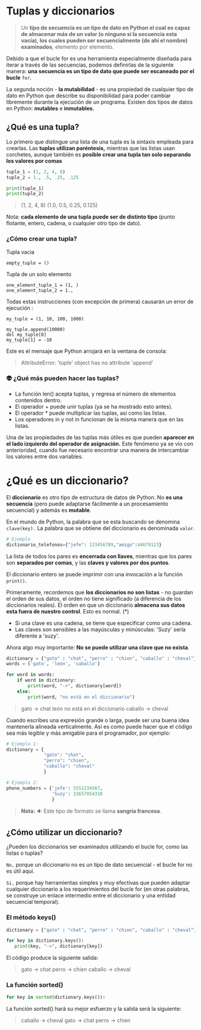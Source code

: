 # Tuplas y diccionarios

> Un **tipo de secuencia es un tipo de dato en Python el cual es capaz de almacenar más de un valor (o ninguno si la secuencia esta vacía), los cuales pueden ser secuencialmente (de ahí el nombre) examinados**, elemento por elemento.

Debido a que el bucle for es una herramienta especialmente diseñada para iterar a través de las secuencias, podemos definirlas de la siguiente manera: **una secuencia es un tipo de dato que puede ser escaneado por el bucle** `for`.

La segunda noción - **la mutabilidad** - es una propiedad de cualquier tipo de dato en Python que describe su disponibilidad para poder cambiar libremente durante la ejecución de un programa. Existen dos tipos de datos en Python: **mutables** e **inmutables.**

## ¿Qué es una tupla?

Lo primero que distingue una lista de una tupla es la sintaxis empleada para crearlas. Las **tuplas utilizan paréntesis,** mientras que las listas usan corchetes, aunque también es **posible crear una tupla tan solo separando los valores por comas**

```Python
tuple_1 = (1, 2, 4, 8)
tuple_2 = 1., .5, .25, .125

print(tuple_1)
print(tuple_2)
```

> (1, 2, 4, 8)
(1.0, 0.5, 0.25, 0.125)

Nota: **cada elemento de una tupla puede ser de distinto tipo** (punto flotante, entero, cadena, o cualquier otro tipo de dato).

### ¿Cómo crear una tupla?

Tupla vacia

```
empty_tuple = ()
```

Tupla de un solo elemento
```
one_element_tuple_1 = (1, )
one_element_tuple_2 = 1.,
```


Todas estas instrucciones (con excepción de primera) causarán un error de ejecución :

```
my_tuple = (1, 10, 100, 1000)

my_tuple.append(10000)
del my_tuple[0]
my_tuple[1] = -10
```

Este es el mensaje que Python arrojará en la ventana de consola:

> AttributeError: 'tuple' object has no attribute 'append'

### :alien: ¿Qué más pueden hacer las tuplas?

- La función len() acepta tuplas, y regresa el número de elementos contenidos dentro.
- El operador + puede unir tuplas (ya se ha mostrado esto antes).
- El operador * puede multiplicar las tuplas, así como las listas.
- Los operadores in y not in funcionan de la misma manera que en las listas.


Una de las propiedades de las tuplas más útiles es que pueden **aparecer en el lado izquierdo del operador de asignación.** Este fenómeno ya se vio con anterioridad, cuando fue necesario encontrar una manera de intercambiar los valores entre dos variables.

# ¿Qué es un diccionario?

El **diccionario** es otro tipo de estructura de datos de Python. No **es una secuencia** (pero puede adaptarse fácilmente a un procesamiento secuencial) y además es **mutable**.

En el mundo de Python, la palabra que se esta buscando se denomina `clave(key).` La palabra que se obtiene del diccionario es denominada `valor`.

```Python
# Ejemplo
dictionario_telefonos={"jefe": 123456789,"amigo":44679123}
```

La lista de todos los pares es **encerrada con llaves**, mientras que los pares son **separados por comas**, y las **claves y valores por dos puntos**.

El diccionario entero se puede imprimir con una invocación a la función `print()`. 

Primeramente, recordemos que **los diccionarios no son listas** - no guardan el orden de sus datos, el orden no tiene significado (a diferencia de los diccionarios reales). El orden en que un diccionario **almacena sus datos esta fuera de nuestro control**. Esto es normal. (*)


- Si una clave es una cadena, se tiene que especificar como una cadena.
- Las claves son sensibles a las mayúsculas y minúsculas: 'Suzy' sería diferente a 'suzy'.

Ahora algo muy importante: **No se puede utilizar una clave que no exista**.

```Python
dictionary = {"gato" : "chat", "perro" : "chien", "caballo" : "cheval"}
words = ['gato', 'león', 'caballo']

for word in words:
    if word in dictionary:
        print(word, "->", dictionary[word])
    else:
        print(word, "no está en el diccionario")
```

> gato -> chat
león no está en el diccionario
caballo -> cheval

Cuando escribes una expresión grande o larga, puede ser una buena idea mantenerla alineada verticalmente. Así es como puede hacer que el código sea más legible y más amigable para el programador, por ejemplo:

```Python
# Ejemplo 1:
dictionary = {
              "gato": "chat",
              "perro": "chien",
              "caballo": "cheval"
              }

# Ejemplo 2:
phone_numbers = {'jefe': 5551234567,
                 'Suzy': 22657854310
                 }

```

> **Nota:** :sound: Este tipo de formato se llama **sangría francesa**.

## ¿Cómo utilizar un diccionario? 

¿Pueden los diccionarios ser examinados utilizando el bucle for, como las listas o tuplas?

`No,` porque un diccionario no es un tipo de dato secuencial - el bucle for no es útil aquí.

`Si,` porque hay herramientas simples y muy efectivas que pueden adaptar cualquier diccionario a los requerimientos del bucle for (en otras palabras, se construye un enlace intermedio entre el diccionario y una entidad secuencial temporal).

### El método keys()
 ```Python
 dictionary = {"gato" : "chat", "perro" : "chien", "caballo" : "cheval"}

for key in dictionary.keys():
    print(key, "->", dictionary[key])
```

El código produce la siguiente salida:

> gato -> chat
perro -> chien
caballo -> cheval

### La función sorted()
```Python
for key in sorted(dictionary.keys()):
```
La función sorted() hará su mejor esfuerzo y la salida será la siguiente:

> caballo -> cheval
gato -> chat
perro -> chien




